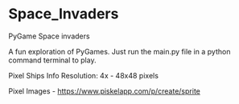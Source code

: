 # Space_Invaders
PyGame Space invaders 

A fun exploration of PyGames. Just run the main.py file in a python command terminal to play. 

Pixel Ships Info
    Resolution: 4x - 48x48 pixels

Pixel Images - https://www.piskelapp.com/p/create/sprite